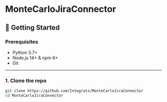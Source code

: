 # MonteCarloJiraConnector


## 🚀 Getting Started

### Prerequisites

- Python 3.7+  
- Node.js 14+ & npm 6+  
- Git

---

### 1. Clone the repo

```bash
git clone https://github.com/Integratz/MonteCarloJiraConnector
cd MonteCarloJiraConnector
```
